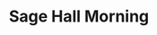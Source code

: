 ---
albumId: "winter-in-ithaca"
title: "Sage Hall Morning"
photo: "./sage-hall-morning.png"
caption: "Morning light catches the icicles hanging from Sage Hall's Gothic architecture"
order: 3
metadata:
  camera: "Sony A7IV"
  lens: "70-200mm f/2.8 GM"
  settings:
    aperture: "4.0"
    shutterSpeed: "1/500"
    iso: 200
    focalLength: "135mm"
---